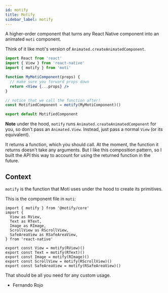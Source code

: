 ```yaml
---
id: motify
title: Motify
sidebar_label: motify
---
```


A higher-order component that turns any React Native component into an animated `moti` component.

Think of it like moti's version of `Animated.createAnimatedComponent`.

```jsx
import React from 'react'
import { View } from 'react-native'
import { motify } from 'moti'

function MyMotiComponent(props) {
  // make sure you forward props down
  return <View {...props} />
}

// notice that we call the function after!
const MotifiedComponent = motify(MyMotiComponent)()

export default MotifiedComponent
```

**Note** under the hood, `motify` runs `Animated.createAnimatedComponent` for you, so don't pass an `Animated.View`. Instead, just pass a normal `View` (or its equivalent).

It returns a function, which you should call. At the moment, the function it returns doesn't take any arguments. But I like this composition pattern, so I built the API this way to account for using the returned function in the future.

## Context

`motify` is the function that Moti uses under the hood to create its primitives.

This is the component file in `moti`:

```tsx
import { motify } from '@motify/core'
import {
  View as RView,
  Text as RText,
  Image as RImage,
  ScrollView as RScrollView,
  SafeAreaView as RSafeAreaView,
} from 'react-native'

export const View = motify(RView)()
export const Text = motify(RText)()
export const Image = motify(RImage)()
export const ScrollView = motify(RScrollView)()
export const SafeAreaView = motify(RSafeAreaView)()
```

That should be all you need for any custom usage.

- Fernando Rojo
